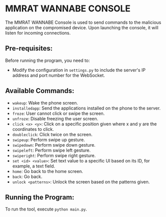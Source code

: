 # MMRAT WANNABE CONSOLE

The MMRAT WANNABE Console is used to send commands to the malicious application on the compromised device. Upon launching the console, it will listen for incoming connections.

## Pre-requisites:

Before running the program, you need to:
- Modify the configuration in `settings.py` to include the server's IP address and port number for the WebSocket.

## Available Commands:

- `wakeup`: Wake the phone screen.
- `installedapp`: Send the applications installed on the phone to the server.
- `froze`: User cannot click or swipe the screen.
- `unfroze`: Disable freezing the user screen.
- `click <x> <y>`: Click on a specific position given where x and y are the coordinates to click.
- `doubleclick`: Click twice on the screen.
- `swipeup`: Perform swipe up gesture.
- `swipedown`: Perform swipe down gesture.
- `swipeleft`: Perform swipe left gesture.
- `swiperight`: Perform swipe right gesture.
- `set <id> <value>`: Set text value to a specific UI based on its ID, for example, a text field.
- `home`: Go back to the home screen.
- `back`: Go back.
- `unlock <patterns>`: Unlock the screen based on the patterns given.

## Running the Program:

To run the tool, execute `python main.py`.
